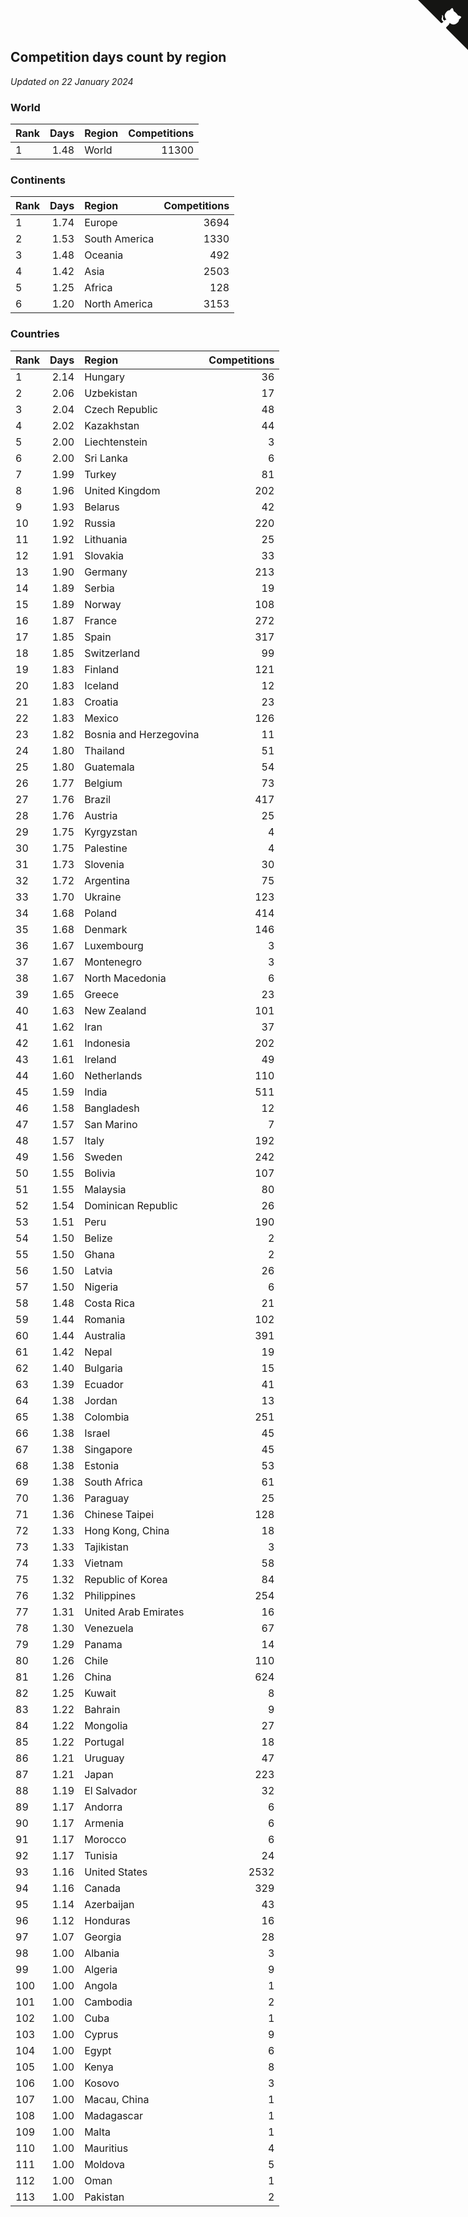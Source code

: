 ## Competition days count by region

*Updated on 22 January 2024*


### World

| Rank | Days | Region | Competitions |
| :--- | ---: | :--- | ---: |
| 1 | 1.48 | World | 11300 |

### Continents

| Rank | Days | Region | Competitions |
| :--- | ---: | :--- | ---: |
| 1 | 1.74 | Europe | 3694 |
| 2 | 1.53 | South America | 1330 |
| 3 | 1.48 | Oceania | 492 |
| 4 | 1.42 | Asia | 2503 |
| 5 | 1.25 | Africa | 128 |
| 6 | 1.20 | North America | 3153 |

### Countries

| Rank | Days | Region | Competitions |
| :--- | ---: | :--- | ---: |
| 1 | 2.14 | Hungary | 36 |
| 2 | 2.06 | Uzbekistan | 17 |
| 3 | 2.04 | Czech Republic | 48 |
| 4 | 2.02 | Kazakhstan | 44 |
| 5 | 2.00 | Liechtenstein | 3 |
| 6 | 2.00 | Sri Lanka | 6 |
| 7 | 1.99 | Turkey | 81 |
| 8 | 1.96 | United Kingdom | 202 |
| 9 | 1.93 | Belarus | 42 |
| 10 | 1.92 | Russia | 220 |
| 11 | 1.92 | Lithuania | 25 |
| 12 | 1.91 | Slovakia | 33 |
| 13 | 1.90 | Germany | 213 |
| 14 | 1.89 | Serbia | 19 |
| 15 | 1.89 | Norway | 108 |
| 16 | 1.87 | France | 272 |
| 17 | 1.85 | Spain | 317 |
| 18 | 1.85 | Switzerland | 99 |
| 19 | 1.83 | Finland | 121 |
| 20 | 1.83 | Iceland | 12 |
| 21 | 1.83 | Croatia | 23 |
| 22 | 1.83 | Mexico | 126 |
| 23 | 1.82 | Bosnia and Herzegovina | 11 |
| 24 | 1.80 | Thailand | 51 |
| 25 | 1.80 | Guatemala | 54 |
| 26 | 1.77 | Belgium | 73 |
| 27 | 1.76 | Brazil | 417 |
| 28 | 1.76 | Austria | 25 |
| 29 | 1.75 | Kyrgyzstan | 4 |
| 30 | 1.75 | Palestine | 4 |
| 31 | 1.73 | Slovenia | 30 |
| 32 | 1.72 | Argentina | 75 |
| 33 | 1.70 | Ukraine | 123 |
| 34 | 1.68 | Poland | 414 |
| 35 | 1.68 | Denmark | 146 |
| 36 | 1.67 | Luxembourg | 3 |
| 37 | 1.67 | Montenegro | 3 |
| 38 | 1.67 | North Macedonia | 6 |
| 39 | 1.65 | Greece | 23 |
| 40 | 1.63 | New Zealand | 101 |
| 41 | 1.62 | Iran | 37 |
| 42 | 1.61 | Indonesia | 202 |
| 43 | 1.61 | Ireland | 49 |
| 44 | 1.60 | Netherlands | 110 |
| 45 | 1.59 | India | 511 |
| 46 | 1.58 | Bangladesh | 12 |
| 47 | 1.57 | San Marino | 7 |
| 48 | 1.57 | Italy | 192 |
| 49 | 1.56 | Sweden | 242 |
| 50 | 1.55 | Bolivia | 107 |
| 51 | 1.55 | Malaysia | 80 |
| 52 | 1.54 | Dominican Republic | 26 |
| 53 | 1.51 | Peru | 190 |
| 54 | 1.50 | Belize | 2 |
| 55 | 1.50 | Ghana | 2 |
| 56 | 1.50 | Latvia | 26 |
| 57 | 1.50 | Nigeria | 6 |
| 58 | 1.48 | Costa Rica | 21 |
| 59 | 1.44 | Romania | 102 |
| 60 | 1.44 | Australia | 391 |
| 61 | 1.42 | Nepal | 19 |
| 62 | 1.40 | Bulgaria | 15 |
| 63 | 1.39 | Ecuador | 41 |
| 64 | 1.38 | Jordan | 13 |
| 65 | 1.38 | Colombia | 251 |
| 66 | 1.38 | Israel | 45 |
| 67 | 1.38 | Singapore | 45 |
| 68 | 1.38 | Estonia | 53 |
| 69 | 1.38 | South Africa | 61 |
| 70 | 1.36 | Paraguay | 25 |
| 71 | 1.36 | Chinese Taipei | 128 |
| 72 | 1.33 | Hong Kong, China | 18 |
| 73 | 1.33 | Tajikistan | 3 |
| 74 | 1.33 | Vietnam | 58 |
| 75 | 1.32 | Republic of Korea | 84 |
| 76 | 1.32 | Philippines | 254 |
| 77 | 1.31 | United Arab Emirates | 16 |
| 78 | 1.30 | Venezuela | 67 |
| 79 | 1.29 | Panama | 14 |
| 80 | 1.26 | Chile | 110 |
| 81 | 1.26 | China | 624 |
| 82 | 1.25 | Kuwait | 8 |
| 83 | 1.22 | Bahrain | 9 |
| 84 | 1.22 | Mongolia | 27 |
| 85 | 1.22 | Portugal | 18 |
| 86 | 1.21 | Uruguay | 47 |
| 87 | 1.21 | Japan | 223 |
| 88 | 1.19 | El Salvador | 32 |
| 89 | 1.17 | Andorra | 6 |
| 90 | 1.17 | Armenia | 6 |
| 91 | 1.17 | Morocco | 6 |
| 92 | 1.17 | Tunisia | 24 |
| 93 | 1.16 | United States | 2532 |
| 94 | 1.16 | Canada | 329 |
| 95 | 1.14 | Azerbaijan | 43 |
| 96 | 1.12 | Honduras | 16 |
| 97 | 1.07 | Georgia | 28 |
| 98 | 1.00 | Albania | 3 |
| 99 | 1.00 | Algeria | 9 |
| 100 | 1.00 | Angola | 1 |
| 101 | 1.00 | Cambodia | 2 |
| 102 | 1.00 | Cuba | 1 |
| 103 | 1.00 | Cyprus | 9 |
| 104 | 1.00 | Egypt | 6 |
| 105 | 1.00 | Kenya | 8 |
| 106 | 1.00 | Kosovo | 3 |
| 107 | 1.00 | Macau, China | 1 |
| 108 | 1.00 | Madagascar | 1 |
| 109 | 1.00 | Malta | 1 |
| 110 | 1.00 | Mauritius | 4 |
| 111 | 1.00 | Moldova | 5 |
| 112 | 1.00 | Oman | 1 |
| 113 | 1.00 | Pakistan | 2 |


<a href="https://github.com/JustinTimeCuber/wca_statistics" class="github-corner" aria-label="View source on Github"><svg width="80" height="80" viewBox="0 0 250 250" style="fill:#151513; color:#fff; position: absolute; top: 0; border: 0; right: 0;" aria-hidden="true"><path d="M0,0 L115,115 L130,115 L142,142 L250,250 L250,0 Z"></path><path d="M128.3,109.0 C113.8,99.7 119.0,89.6 119.0,89.6 C122.0,82.7 120.5,78.6 120.5,78.6 C119.2,72.0 123.4,76.3 123.4,76.3 C127.3,80.9 125.5,87.3 125.5,87.3 C122.9,97.6 130.6,101.9 134.4,103.2" fill="currentColor" style="transform-origin: 130px 106px;" class="octo-arm"></path><path d="M115.0,115.0 C114.9,115.1 118.7,116.5 119.8,115.4 L133.7,101.6 C136.9,99.2 139.9,98.4 142.2,98.6 C133.8,88.0 127.5,74.4 143.8,58.0 C148.5,53.4 154.0,51.2 159.7,51.0 C160.3,49.4 163.2,43.6 171.4,40.1 C171.4,40.1 176.1,42.5 178.8,56.2 C183.1,58.6 187.2,61.8 190.9,65.4 C194.5,69.0 197.7,73.2 200.1,77.6 C213.8,80.2 216.3,84.9 216.3,84.9 C212.7,93.1 206.9,96.0 205.4,96.6 C205.1,102.4 203.0,107.8 198.3,112.5 C181.9,128.9 168.3,122.5 157.7,114.1 C157.9,116.9 156.7,120.9 152.7,124.9 L141.0,136.5 C139.8,137.7 141.6,141.9 141.8,141.8 Z" fill="currentColor" class="octo-body"></path></svg></a><style>.github-corner:hover .octo-arm{animation:octocat-wave 560ms ease-in-out}@keyframes octocat-wave{0%,100%{transform:rotate(0)}20%,60%{transform:rotate(-25deg)}40%,80%{transform:rotate(10deg)}}@media (max-width:500px){.github-corner:hover .octo-arm{animation:none}.github-corner .octo-arm{animation:octocat-wave 560ms ease-in-out}}</style>
